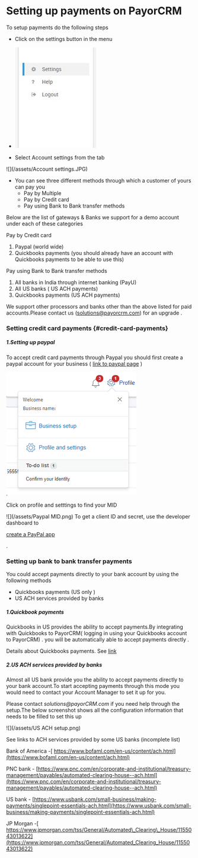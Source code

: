# Setting up payments on PayorCRM

To setup payments do the following steps

* Click on the settings button in the menu
* ![](/assets/settings.JPG)

* Select Account settings from the tab

![](/assets/Account settings.JPG)

* You can see three different methods through which a customer of yours can pay you
  * Pay by Multiple
  * Pay by Credit card
  * Pay using Bank to Bank transfer methods

Below are the list of gateways & Banks we support for a demo account under each of these categories

Pay by Credit card

1. Paypal \(world wide\)
2. Quickbooks payments \(you should already have an account with Quickbooks payments to be able to use this\)

Pay using Bank to Bank transfer methods

1. All banks in India through internet banking \(PayU\)
2. All US banks \( US ACH payments\)
3. Quickbooks payments \(US ACH payments\)

We support other processors and banks other than the above listed for paid accounts.Please contact us \(solutions@payorcrm.com\) for an upgrade .

### Setting credit card payments {#credit-card-payments}

##### 1.Setting up paypal

To accept credit card payments through Paypal you should first create a paypal account for your business \( [link to paypal page](https://www.paypal.com/us/webapps/mpp/how-paypal-works/how-to-setup-account) \)

![](/assets/import.png)

Click on profile and setttings to find your MID

![](/assets/Paypal MID.png) To get a client ID and secret, use the developer dashboard to

[create a PayPal app](https://developer.paypal.com/docs/api/overview/#create-a-paypal-app)

.

### Setting up bank to bank transfer payments

You could  accept payments directly to your bank account by using the following methods

* Quickbooks payments \(US only \)
* US ACH services provided by banks 

##### 1.Quickbook payments

Quickbooks in US provides the ability to accept payments.By integrating with Quickbooks to PayorCRM\( logging in using your Quickbooks account to PayorCRM\) . you will be automatically able to accept payments directly .

Details about Quickbooks payments. See [link ](https://quickbooks.intuit.com/payments/)

##### 2.US ACH services provided by banks

Almost all US bank provide you the ability to accept payments directly to your bank account.To start accepting payments through this mode you would need to contact your Account Manager to set it up for you.

Please contact _solutions@payorCRM.com_ if you need help through the setup.The below screenshot shows all the configuration information that needs to be filled to set this up

![](/assets/US ACH setup.png)

See links to ACH services provided by some US banks \(incomplete list\)

Bank of America -[ https://www.bofaml.com/en-us/content/ach.html](https://www.bofaml.com/en-us/content/ach.html)

PNC bank - [https://www.pnc.com/en/corporate-and-institutional/treasury-management/payables/automated-clearing-house--ach.html](https://www.pnc.com/en/corporate-and-institutional/treasury-management/payables/automated-clearing-house--ach.html)

US bank - [https://www.usbank.com/small-business/making-payments/singlepoint-essentials-ach.html](https://www.usbank.com/small-business/making-payments/singlepoint-essentials-ach.html)

JP Morgan -[ https://www.jpmorgan.com/tss/General/Automated\_Clearing\_House/1155043013622](https://www.jpmorgan.com/tss/General/Automated_Clearing_House/1155043013622)

